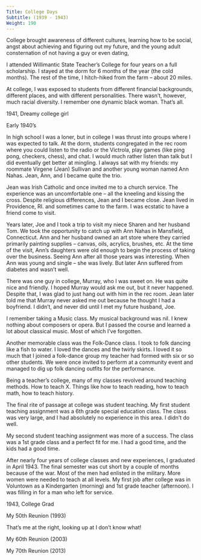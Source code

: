 ```yaml
---
Title: College Days
Subtitle: (1939 - 1943)
Weight: 190
---
```


College brought awareness of different cultures, learning how to be social, angst about achieving and figuring out my future, and the young adult consternation of not having a guy or even dating,

I attended Willimantic State Teacher’s College for four years on a full scholarship. I stayed at the dorm for 6 months of the year (the cold months). The rest of the time, I hitch-hiked from the farm – about 20 miles.

At college, I was exposed to students from different financial backgrounds, different places, and with different personalities. There wasn’t, however, much racial diversity. I remember one dynamic black woman. That’s all.

1941, Dreamy college girl


Early 1940’s


In high school I was a loner, but in college I was thrust into groups where I was expected to talk. At the dorm, students congregated in the rec room where you could listen to the radio or the Victrola, play games (like ping pong, checkers, chess), and chat. I would much rather listen than talk but I did eventually get better at mingling. I always sat with my friends: my roommate Virgene (Jean) Sullivan and another young woman named Ann Nahas. Jean, Ann, and I became quite the trio.

Jean was Irish Catholic and once invited me to a church service. The experience was an uncomfortable one – all the kneeling and kissing the cross. Despite religious differences, Jean and I became close. Jean lived in Providence, RI. and sometimes came to the farm. I was ecstatic to have a friend come to visit.

Years later, Joe and I took a trip to visit my niece Sharen and her husband Tom. We took the opportunity to catch up with Ann Nahas in Mansfield, Connecticut. Ann and her husband owned an art store where they carried primarily painting supplies – canvas, oils, acrylics, brushes, etc. At the time of the visit, Ann’s daughters were old enough to begin the process of taking over the business.  Seeing Ann after all those years was interesting. When Ann was young and single – she was lively. But later Ann suffered from diabetes and wasn’t well.

There was one guy in college, Murray, who I was sweet on. He was quite nice and friendly. I hoped Murray would ask me out, but it never happened. Despite that, I was glad to just hang out with him in the rec room. Jean later told me that Murray never asked me out because he thought I had a boyfriend. I didn’t, and never did until I met my future husband, Joe.

I remember taking a Music class. My musical background was nil. I knew nothing about composers or opera. But I passed the course and learned a lot about classical music. Most of which I’ve forgotten.


Another memorable class was the Folk-Dance class. I took to folk dancing like a fish to water. I loved the dances and the twirly skirts. I loved it so much that I joined a folk-dance group my teacher had formed with six or so other students. We were once invited to perform at a community event and managed to dig up folk dancing outfits for the performance.

Being a teacher’s college, many of my classes revolved around teaching methods. How to teach X. Things like how to teach reading, how to teach math, how to teach history.

The final rite of passage at college was student teaching. My first student teaching assignment was a 6th grade special education class. The class was very large, and I had absolutely no experience in this area. I didn’t do well.

My second student teaching assignment was more of a success. The class was a 1st grade class and a perfect fit for me. I had a good time, and the kids had a good time.

After nearly four years of college classes and new experiences, I graduated in April 1943. The final semester was cut short by a couple of months because of the war. Most of the men had enlisted in the military. More women were needed to teach at all levels. My first job after college was in Voluntown as a Kindergarten (morning) and 1st grade teacher (afternoon). I was filling in for a man who left for service.

1943, College Grad




My 50th Reunion (1993)

That’s me at the right, looking up at I don’t know what!



My 60th Reunion (2003)


My 70th Reunion (2013)











